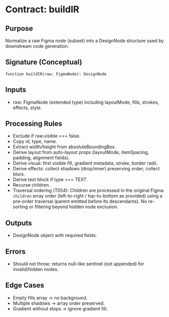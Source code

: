 # Contract: buildIR

## Purpose
Normalize a raw Figma node (subset) into a DesignNode structure used by downstream code generation.

## Signature (Conceptual)
```
function buildIR(raw: FigmaNode): DesignNode
```

## Inputs
- raw: FigmaNode (extended type) including layoutMode, fills, strokes, effects, style.

## Processing Rules
- Exclude if raw.visible === false.
- Copy id, type, name.
- Extract width/height from absoluteBoundingBox.
- Derive layout from auto-layout props (layoutMode, itemSpacing, padding, alignment fields).
- Derive visual: first visible fill, gradient metadata, stroke, border radii.
- Derive effects: collect shadows (drop/inner) preserving order; collect blurs.
- Derive text block if type === TEXT.
- Recurse children.
- Traversal ordering (T054): Children are processed in the original Figma `children` array order (left-to-right / top-to-bottom as provided) using a pre-order traversal (parent emitted before its descendants). No re-sorting or filtering beyond hidden node exclusion.

## Outputs
- DesignNode object with required fields.

## Errors
- Should not throw; returns null-like sentinel (not appended) for invalid/hidden nodes.

## Edge Cases
- Empty fills array → no background.
- Multiple shadows → array order preserved.
- Gradient without stops → ignore gradient fill.
